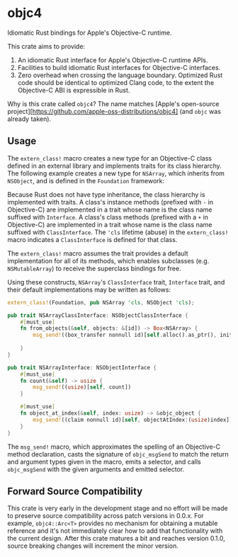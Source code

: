 # objc4

Idiomatic Rust bindings for Apple's Objective-C runtime.

This crate aims to provide:

1. An idiomatic Rust interface for Apple's Objective-C runtime APIs.
2. Facilities to build idiomatic Rust interfaces for Objective-C interfaces.
3. Zero overhead when crossing the language boundary. Optimized Rust code should be identical to
   optimized Clang code, to the extent the Objective-C ABI is expressible in Rust.

Why is this crate called `objc4`? The name matches [Apple's open-source project][https://github.com/apple-oss-distributions/objc4]
(and `objc` was already taken).

## Usage

The `extern_class!` macro creates a new type for an Objective-C class defined in an external library
and implements traits for its class hierarchy. The following example creates a new type for
`NSArray`, which inherits from `NSObject`, and is defined in the `Foundation` framework:

Because Rust does not have type inheritance, the class hierarchy is implemented with traits. A
class's instance methods (prefixed with `-` in Objective-C) are implemented in a trait whose name is
the class name suffixed with `Interface`. A class's class methods (prefixed with a `+` in
Objective-C) are implemented in a trait whose name is the class name suffixed with `ClassInterface`.
The `'cls` lifetime (abuse) in the `extern_class!` macro indicates a `ClassInterface` is defined for
that class.

The `extern_class!` macro assumes the trait provides a default implementation for all of its
methods, which enables subclasses (e.g. `NSMutableArray`) to receive the superclass bindings for
free.

Using these constructs, `NSArray`'s `ClassInterface` trait, `Interface` trait, and their default
implementations may be written as follows:

```rust
extern_class!(Foundation, pub NSArray 'cls, NSObject 'cls);

pub trait NSArrayClassInterface: NSObjectClassInterface {
    #[must_use]
    fn from_objects(&self, objects: &[id]) -> Box<NSArray> {
        msg_send!((box_transfer nonnull id)[self.alloc().as_ptr(), initWithObjects:(*const id)objects.as_ptr()
                                                                             count:(usize)objects.len()])
    }
}

pub trait NSArrayInterface: NSObjectInterface {
    #[must_use]
    fn count(&self) -> usize {
        msg_send!((usize)[self, count])
    }

    #[must_use]
    fn object_at_index(&self, index: usize) -> &objc_object {
        msg_send!((claim nonnull id)[self, objectAtIndex:(usize)index])
    }
}
```

The `msg_send!` macro, which approximates the spelling of an Objective-C method declaration, casts
the signature of `objc_msgSend` to match the return and argument types given in the macro, emits a
selector, and calls `objc_msgSend` with the given arguments and emitted selector.

## Forward Source Compatibility

This crate is very early in the development stage and no effort will be made to preserve source
compatibility across patch versions in 0.0.x. For example, `objc4::Arc<T>` provides no mechanism for
obtaining a mutable reference and it's not immediately clear how to add that functionality with the
current design. After this crate matures a bit and reaches version 0.1.0, source breaking changes
will increment the minor version.
